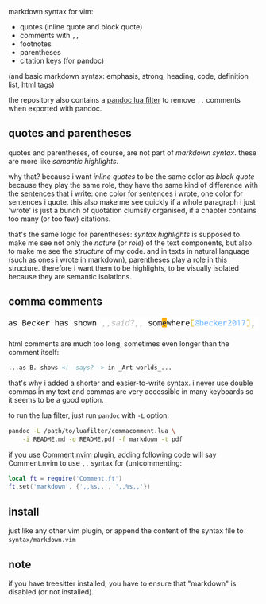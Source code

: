 markdown syntax for vim:

- quotes (inline quote and block quote)
- comments with `,,`
- footnotes
- parentheses
- citation keys (for pandoc)

(and basic markdown syntax: emphasis, strong, heading, code, definition list, html tags)

the repository also contains a [pandoc lua filter](https://pandoc.org/lua-filters.html) to remove `,,` comments when exported with pandoc.

quotes and parentheses
----------------------

quotes and parentheses, of course, are not part of _markdown syntax_. these are more like _semantic highlights_.

why that? because i want _inline quotes_ to be the same color as _block quote_ because they play the same role, they have the same kind of difference with the sentences that i write: one color for sentences i wrote, one color for sentences i quote.
this also make me see quickly if a whole paragraph i just 'wrote' is just a bunch of quotation clumsily organised, if a chapter contains too many (or too few) citations.

that's the same logic for parentheses: _syntax highlights_ is supposed to make me see not only the _nature_ (or _role_) of the text components, but also to make me see the _structure_ of my code. and in texts in natural language (such as ones i wrote in markdown), parentheses play a role in this structure. therefore i want them to be highlights, to be visually isolated because they are semantic isolations.

comma comments
--------------

![comments with `,,`](./img/vim.png)

html comments are much too long, sometimes even longer than the comment itself:

```markdown
...as B. shows <!--says?--> in _Art worlds_...
```

that's why i added a shorter and easier-to-write syntax. i never use double commas in my text and commas are very accessible in many keyboards so it seems to be a good option.

to run the lua filter, just run `pandoc` with `-L` option:

```bash
pandoc -L /path/to/luafilter/commacomment.lua \
    -i README.md -o README.pdf -f markdown -t pdf
```

if you use [Comment.nvim](https://github.com/numToStr/Comment.nvim) plugin, adding following code will say Comment.nvim to use `,,` syntax for (un)commenting:

```lua
local ft = require('Comment.ft')
ft.set('markdown', {',,%s,,', ',,%s,,'})
```

install
-------

just like any other vim plugin, or append the content of the syntax file to `syntax/markdown.vim`

note
----

if you have treesitter installed, you have to ensure that "markdown" is disabled (or not installed).

